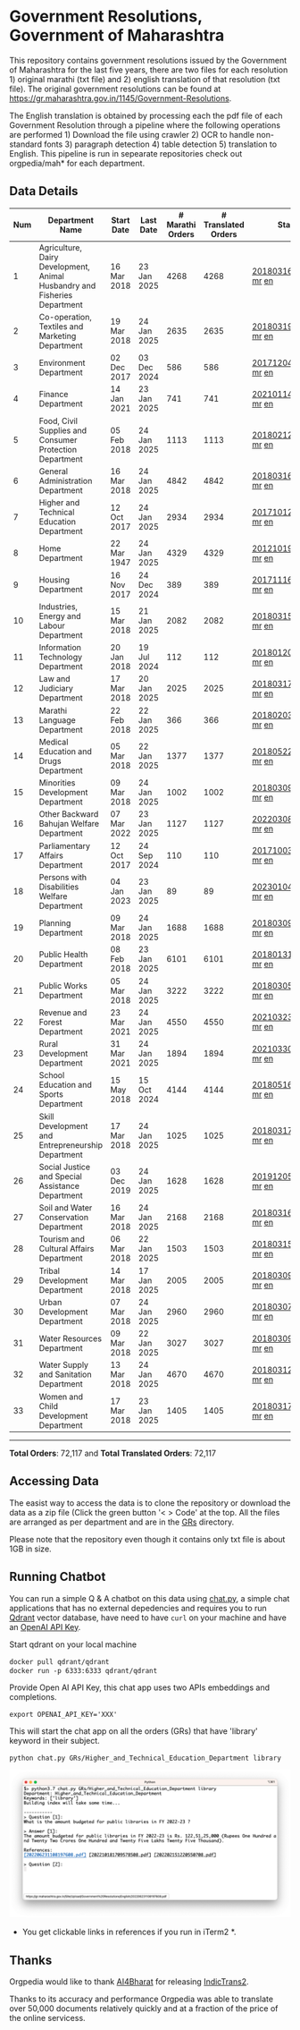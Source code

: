 # Government Resolutions, Government of Maharashtra

This repository contains government resolutions issued by the Government of Maharashtra for the last five years, there are two files for each resolution 1) original marathi (txt file) and 2) english translation of that resolution (txt file). The original government resolutions can be found at https://gr.maharashtra.gov.in/1145/Government-Resolutions.

The English translation is obtained by processing each the pdf file of each Government Resolution through a pipeline where the following operations are performed 1) Download the file using crawler 2) OCR to handle non-standard fonts 3) paragraph detection 4) table  detection 5) translation to English. This pipeline is run in sepearate repositories check out orgpedia/mah* for each department.


## Data Details

| Num | Department Name | Start Date | Last Date | # Marathi Orders | # Translated Orders | Starting Order | Last Order |
| --- | --------------- | ---------- | --------- | ---------------- | ------------------- | -------------- | ---------- |
| 1 | Agriculture, Dairy Development, Animal Husbandry and Fisheries Department | 16 Mar 2018 | 23 Jan 2025 | 4268 | 4268 | [201803161624182101.pdf](https://gr.maharashtra.gov.in/Site/Upload/Government%20Resolutions/English/201803161624182101.pdf) [mr](GRs/Agriculture,_Dairy_Development,_Animal_Husbandry_and_Fisheries_Department/201803161624182101.pdf.mr.txt) [en](GRs/Agriculture,_Dairy_Development,_Animal_Husbandry_and_Fisheries_Department/201803161624182101.pdf.en.txt) | [202501231816209601.pdf](https://gr.maharashtra.gov.in/Site/Upload/Government%20Resolutions/English/202501231816209601.pdf) [mr](GRs/Agriculture,_Dairy_Development,_Animal_Husbandry_and_Fisheries_Department/202501231816209601.pdf.mr.txt) [en](GRs/Agriculture,_Dairy_Development,_Animal_Husbandry_and_Fisheries_Department/202501231816209601.pdf.en.txt) |
| 2 | Co-operation, Textiles and Marketing Department | 19 Mar 2018 | 24 Jan 2025 | 2635 | 2635 | [201803191257576702.pdf](https://gr.maharashtra.gov.in/Site/Upload/Government%20Resolutions/English/201803191257576702.pdf) [mr](GRs/Co-operation,_Textiles_and_Marketing_Department/201803191257576702.pdf.mr.txt) [en](GRs/Co-operation,_Textiles_and_Marketing_Department/201803191257576702.pdf.en.txt) | [202501241719296402.pdf](https://gr.maharashtra.gov.in/Site/Upload/Government%20Resolutions/English/202501241719296402.pdf) [mr](GRs/Co-operation,_Textiles_and_Marketing_Department/202501241719296402.pdf.mr.txt) [en](GRs/Co-operation,_Textiles_and_Marketing_Department/202501241719296402.pdf.en.txt) |
| 3 | Environment Department | 02 Dec 2017 | 03 Dec 2024 | 586 | 586 | [201712041147216904.pdf](https://gr.maharashtra.gov.in/Site/Upload/Government%20Resolutions/English/201712041147216904.pdf) [mr](GRs/Environment_Department/201712041147216904.pdf.mr.txt) [en](GRs/Environment_Department/201712041147216904.pdf.en.txt) | [202412031148104104.pdf](https://gr.maharashtra.gov.in/Site/Upload/Government%20Resolutions/English/202412031148104104.pdf) [mr](GRs/Environment_Department/202412031148104104.pdf.mr.txt) [en](GRs/Environment_Department/202412031148104104.pdf.en.txt) |
| 4 | Finance Department | 14 Jan 2021 | 23 Jan 2025 | 741 | 741 | [202101141237329905.pdf](https://gr.maharashtra.gov.in/Site/Upload/Government%20Resolutions/English/202101141237329905.pdf) [mr](GRs/Finance_Department/202101141237329905.pdf.mr.txt) [en](GRs/Finance_Department/202101141237329905.pdf.en.txt) | [202501231755017605.pdf](https://gr.maharashtra.gov.in/Site/Upload/Government%20Resolutions/English/202501231755017605.pdf) [mr](GRs/Finance_Department/202501231755017605.pdf.mr.txt) [en](GRs/Finance_Department/202501231755017605.pdf.en.txt) |
| 5 | Food, Civil Supplies and Consumer Protection Department | 05 Feb 2018 | 24 Jan 2025 | 1113 | 1113 | [201802121244545806.pdf](https://gr.maharashtra.gov.in/Site/Upload/Government%20Resolutions/English/201802121244545806.pdf) [mr](GRs/Food,_Civil_Supplies_and_Consumer_Protection_Department/201802121244545806.pdf.mr.txt) [en](GRs/Food,_Civil_Supplies_and_Consumer_Protection_Department/201802121244545806.pdf.en.txt) | [202501241143128806.pdf](https://gr.maharashtra.gov.in/Site/Upload/Government%20Resolutions/English/202501241143128806.pdf) [mr](GRs/Food,_Civil_Supplies_and_Consumer_Protection_Department/202501241143128806.pdf.mr.txt) [en](GRs/Food,_Civil_Supplies_and_Consumer_Protection_Department/202501241143128806.pdf.en.txt) |
| 6 | General Administration Department | 16 Mar 2018 | 24 Jan 2025 | 4842 | 4842 | [201803161224022707.pdf](https://gr.maharashtra.gov.in/Site/Upload/Government%20Resolutions/English/201803161224022707.pdf) [mr](GRs/General_Administration_Department/201803161224022707.pdf.mr.txt) [en](GRs/General_Administration_Department/201803161224022707.pdf.en.txt) | [202501241453524207.pdf](https://gr.maharashtra.gov.in/Site/Upload/Government%20Resolutions/English/202501241453524207.pdf) [mr](GRs/General_Administration_Department/202501241453524207.pdf.mr.txt) [en](GRs/General_Administration_Department/202501241453524207.pdf.en.txt) |
| 7 | Higher and Technical Education Department | 12 Oct 2017 | 24 Jan 2025 | 2934 | 2934 | [201710121514029708.pdf](https://gr.maharashtra.gov.in/Site/Upload/Government%20Resolutions/English/201710121514029708.pdf) [mr](GRs/Higher_and_Technical_Education_Department/201710121514029708.pdf.mr.txt) [en](GRs/Higher_and_Technical_Education_Department/201710121514029708.pdf.en.txt) | [202501241745144908.pdf](https://gr.maharashtra.gov.in/Site/Upload/Government%20Resolutions/English/202501241745144908.pdf) [mr](GRs/Higher_and_Technical_Education_Department/202501241745144908.pdf.mr.txt) [en](GRs/Higher_and_Technical_Education_Department/202501241745144908.pdf.en.txt) |
| 8 | Home Department | 22 Mar 1947 | 24 Jan 2025 | 4329 | 4329 | [201210191648552129.pdf](https://gr.maharashtra.gov.in/Site/Upload/Government%20Resolutions/English/201210191648552129.pdf) [mr](GRs/Home_Department/201210191648552129.pdf.mr.txt) [en](GRs/Home_Department/201210191648552129.pdf.en.txt) | [202501241620446929.pdf](https://gr.maharashtra.gov.in/Site/Upload/Government%20Resolutions/English/202501241620446929.pdf) [mr](GRs/Home_Department/202501241620446929.pdf.mr.txt) [en](GRs/Home_Department/202501241620446929.pdf.en.txt) |
| 9 | Housing Department | 16 Nov 2017 | 24 Dec 2024 | 389 | 389 | [201711161447076609.pdf](https://gr.maharashtra.gov.in/Site/Upload/Government%20Resolutions/English/201711161447076609.pdf) [mr](GRs/Housing_Department/201711161447076609.pdf.mr.txt) [en](GRs/Housing_Department/201711161447076609.pdf.en.txt) | [202412241442052709.pdf](https://gr.maharashtra.gov.in/Site/Upload/Government%20Resolutions/English/202412241442052709.pdf) [mr](GRs/Housing_Department/202412241442052709.pdf.mr.txt) [en](GRs/Housing_Department/202412241442052709.pdf.en.txt) |
| 10 | Industries, Energy and Labour Department | 15 Mar 2018 | 21 Jan 2025 | 2082 | 2082 | [201803151204055010.pdf](https://gr.maharashtra.gov.in/Site/Upload/Government%20Resolutions/English/201803151204055010.pdf) [mr](GRs/Industries,_Energy_and_Labour_Department/201803151204055010.pdf.mr.txt) [en](GRs/Industries,_Energy_and_Labour_Department/201803151204055010.pdf.en.txt) | [202501211501293510.pdf](https://gr.maharashtra.gov.in/Site/Upload/Government%20Resolutions/English/202501211501293510.pdf) [mr](GRs/Industries,_Energy_and_Labour_Department/202501211501293510.pdf.mr.txt) [en](GRs/Industries,_Energy_and_Labour_Department/202501211501293510.pdf.en.txt) |
| 11 | Information Technology Department | 20 Jan 2018 | 19 Jul 2024 | 112 | 112 | [201801201843024511.pdf](https://gr.maharashtra.gov.in/Site/Upload/Government%20Resolutions/English/201801201843024511.pdf) [mr](GRs/Information_Technology_Department/201801201843024511.pdf.mr.txt) [en](GRs/Information_Technology_Department/201801201843024511.pdf.en.txt) | [202407191742379111.pdf](https://gr.maharashtra.gov.in/Site/Upload/Government%20Resolutions/English/202407191742379111.pdf) [mr](GRs/Information_Technology_Department/202407191742379111.pdf.mr.txt) [en](GRs/Information_Technology_Department/202407191742379111.pdf.en.txt) |
| 12 | Law and Judiciary Department | 17 Mar 2018 | 20 Jan 2025 | 2025 | 2025 | [201803171129290212.pdf](https://gr.maharashtra.gov.in/Site/Upload/Government%20Resolutions/English/201803171129290212.pdf) [mr](GRs/Law_and_Judiciary_Department/201803171129290212.pdf.mr.txt) [en](GRs/Law_and_Judiciary_Department/201803171129290212.pdf.en.txt) | [202501201433094412.pdf](https://gr.maharashtra.gov.in/Site/Upload/Government%20Resolutions/English/202501201433094412.pdf) [mr](GRs/Law_and_Judiciary_Department/202501201433094412.pdf.mr.txt) [en](GRs/Law_and_Judiciary_Department/202501201433094412.pdf.en.txt) |
| 13 | Marathi Language Department | 22 Feb 2018 | 22 Jan 2025 | 366 | 366 | [201802031549154233.pdf](https://gr.maharashtra.gov.in/Site/Upload/Government%20Resolutions/English/201802031549154233.pdf) [mr](GRs/Marathi_Language_Department/201802031549154233.pdf.mr.txt) [en](GRs/Marathi_Language_Department/201802031549154233.pdf.en.txt) | [202501221437037333.pdf](https://gr.maharashtra.gov.in/Site/Upload/Government%20Resolutions/English/202501221437037333.pdf) [mr](GRs/Marathi_Language_Department/202501221437037333.pdf.mr.txt) [en](GRs/Marathi_Language_Department/202501221437037333.pdf.en.txt) |
| 14 | Medical Education and Drugs Department | 05 Mar 2018 | 22 Jan 2025 | 1377 | 1377 | [201805221424292513.pdf](https://gr.maharashtra.gov.in/Site/Upload/Government%20Resolutions/English/201805221424292513.pdf) [mr](GRs/Medical_Education_and_Drugs_Department/201805221424292513.pdf.mr.txt) [en](GRs/Medical_Education_and_Drugs_Department/201805221424292513.pdf.en.txt) | [202501221750348113.pdf](https://gr.maharashtra.gov.in/Site/Upload/Government%20Resolutions/English/202501221750348113.pdf) [mr](GRs/Medical_Education_and_Drugs_Department/202501221750348113.pdf.mr.txt) [en](GRs/Medical_Education_and_Drugs_Department/202501221750348113.pdf.en.txt) |
| 15 | Minorities Development Department | 09 Mar 2018 | 24 Jan 2025 | 1002 | 1002 | [201803091218355314.pdf](https://gr.maharashtra.gov.in/Site/Upload/Government%20Resolutions/English/201803091218355314.pdf) [mr](GRs/Minorities_Development_Department/201803091218355314.pdf.mr.txt) [en](GRs/Minorities_Development_Department/201803091218355314.pdf.en.txt) | [202501241226414514.pdf](https://gr.maharashtra.gov.in/Site/Upload/Government%20Resolutions/English/202501241226414514.pdf) [mr](GRs/Minorities_Development_Department/202501241226414514.pdf.mr.txt) [en](GRs/Minorities_Development_Department/202501241226414514.pdf.en.txt) |
| 16 | Other Backward Bahujan Welfare Department | 07 Mar 2022 | 23 Jan 2025 | 1127 | 1127 | [202203081752439334.pdf](https://gr.maharashtra.gov.in/Site/Upload/Government%20Resolutions/English/202203081752439334.pdf) [mr](GRs/Other_Backward_Bahujan_Welfare_Department/202203081752439334.pdf.mr.txt) [en](GRs/Other_Backward_Bahujan_Welfare_Department/202203081752439334.pdf.en.txt) | [202501231608040034.pdf](https://gr.maharashtra.gov.in/Site/Upload/Government%20Resolutions/English/202501231608040034.pdf) [mr](GRs/Other_Backward_Bahujan_Welfare_Department/202501231608040034.pdf.mr.txt) [en](GRs/Other_Backward_Bahujan_Welfare_Department/202501231608040034.pdf.en.txt) |
| 17 | Parliamentary Affairs Department | 12 Oct 2017 | 24 Sep 2024 | 110 | 110 | [201710031642378615.pdf](https://gr.maharashtra.gov.in/Site/Upload/Government%20Resolutions/English/201710031642378615.pdf) [mr](GRs/Parliamentary_Affairs_Department/201710031642378615.pdf.mr.txt) [en](GRs/Parliamentary_Affairs_Department/201710031642378615.pdf.en.txt) | [202409241152433515.pdf](https://gr.maharashtra.gov.in/Site/Upload/Government%20Resolutions/English/202409241152433515.pdf) [mr](GRs/Parliamentary_Affairs_Department/202409241152433515.pdf.mr.txt) [en](GRs/Parliamentary_Affairs_Department/202409241152433515.pdf.en.txt) |
| 18 | Persons with Disabilities Welfare Department | 04 Jan 2023 | 23 Jan 2025 | 89 | 89 | [202301041906309635.pdf](https://gr.maharashtra.gov.in/Site/Upload/Government%20Resolutions/English/202301041906309635.pdf) [mr](GRs/Persons_with_Disabilities_Welfare_Department/202301041906309635.pdf.mr.txt) [en](GRs/Persons_with_Disabilities_Welfare_Department/202301041906309635.pdf.en.txt) | [202501231452070535.pdf](https://gr.maharashtra.gov.in/Site/Upload/Government%20Resolutions/English/202501231452070535.pdf) [mr](GRs/Persons_with_Disabilities_Welfare_Department/202501231452070535.pdf.mr.txt) [en](GRs/Persons_with_Disabilities_Welfare_Department/202501231452070535.pdf.en.txt) |
| 19 | Planning Department | 09 Mar 2018 | 24 Jan 2025 | 1688 | 1688 | [201803091441032716.pdf](https://gr.maharashtra.gov.in/Site/Upload/Government%20Resolutions/English/201803091441032716.pdf) [mr](GRs/Planning_Department/201803091441032716.pdf.mr.txt) [en](GRs/Planning_Department/201803091441032716.pdf.en.txt) | [202501241816451716.pdf](https://gr.maharashtra.gov.in/Site/Upload/Government%20Resolutions/English/202501241816451716.pdf) [mr](GRs/Planning_Department/202501241816451716.pdf.mr.txt) [en](GRs/Planning_Department/202501241816451716.pdf.en.txt) |
| 20 | Public Health Department | 08 Feb 2018 | 23 Jan 2025 | 6101 | 6101 | [201801311722275417.pdf](https://gr.maharashtra.gov.in/Site/Upload/Government%20Resolutions/English/201801311722275417.pdf) [mr](GRs/Public_Health_Department/201801311722275417.pdf.mr.txt) [en](GRs/Public_Health_Department/201801311722275417.pdf.en.txt) | [202501231646428617.pdf](https://gr.maharashtra.gov.in/Site/Upload/Government%20Resolutions/English/202501231646428617.pdf) [mr](GRs/Public_Health_Department/202501231646428617.pdf.mr.txt) [en](GRs/Public_Health_Department/202501231646428617.pdf.en.txt) |
| 21 | Public Works Department | 05 Mar 2018 | 24 Jan 2025 | 3222 | 3222 | [201803051515468118.pdf](https://gr.maharashtra.gov.in/Site/Upload/Government%20Resolutions/English/201803051515468118.pdf) [mr](GRs/Public_Works_Department/201803051515468118.pdf.mr.txt) [en](GRs/Public_Works_Department/201803051515468118.pdf.en.txt) | [202501241603262918.pdf](https://gr.maharashtra.gov.in/Site/Upload/Government%20Resolutions/English/202501241603262918.pdf) [mr](GRs/Public_Works_Department/202501241603262918.pdf.mr.txt) [en](GRs/Public_Works_Department/202501241603262918.pdf.en.txt) |
| 22 | Revenue and Forest Department | 23 Mar 2021 | 24 Jan 2025 | 4550 | 4550 | [202103231328393119.pdf](https://gr.maharashtra.gov.in/Site/Upload/Government%20Resolutions/English/202103231328393119.pdf) [mr](GRs/Revenue_and_Forest_Department/202103231328393119.pdf.mr.txt) [en](GRs/Revenue_and_Forest_Department/202103231328393119.pdf.en.txt) | [202501241226568119.pdf](https://gr.maharashtra.gov.in/Site/Upload/Government%20Resolutions/English/202501241226568119....pdf) [mr](GRs/Revenue_and_Forest_Department/202501241226568119.pdf.mr.txt) [en](GRs/Revenue_and_Forest_Department/202501241226568119.pdf.en.txt) |
| 23 | Rural Development Department | 31 Mar 2021 | 24 Jan 2025 | 1894 | 1894 | [202103301021181120.pdf](https://gr.maharashtra.gov.in/Site/Upload/Government%20Resolutions/English/202103301021181120.pdf) [mr](GRs/Rural_Development_Department/202103301021181120.pdf.mr.txt) [en](GRs/Rural_Development_Department/202103301021181120.pdf.en.txt) | [202501241630201620.pdf](https://gr.maharashtra.gov.in/Site/Upload/Government%20Resolutions/English/202501241630201620.pdf) [mr](GRs/Rural_Development_Department/202501241630201620.pdf.mr.txt) [en](GRs/Rural_Development_Department/202501241630201620.pdf.en.txt) |
| 24 | School Education and Sports Department | 15 May 2018 | 15 Oct 2024 | 4144 | 4144 | [201805161114241221.pdf](https://gr.maharashtra.gov.in/Site/Upload/Government%20Resolutions/English/201805161114241221.pdf) [mr](GRs/School_Education_and_Sports_Department/201805161114241221.pdf.mr.txt) [en](GRs/School_Education_and_Sports_Department/201805161114241221.pdf.en.txt) | [202410152127537021.pdf](https://gr.maharashtra.gov.in/Site/Upload/Government%20Resolutions/English/202410152127537021.pdf) [mr](GRs/School_Education_and_Sports_Department/202410152127537021.pdf.mr.txt) [en](GRs/School_Education_and_Sports_Department/202410152127537021.pdf.en.txt) |
| 25 | Skill Development and Entrepreneurship Department | 17 Mar 2018 | 24 Jan 2025 | 1025 | 1025 | [201803171322099003.pdf](https://gr.maharashtra.gov.in/Site/Upload/Government%20Resolutions/English/201803171322099003.pdf) [mr](GRs/Skill_Development_and_Entrepreneurship_Department/201803171322099003.pdf.mr.txt) [en](GRs/Skill_Development_and_Entrepreneurship_Department/201803171322099003.pdf.en.txt) | [202501241123178003.pdf](https://gr.maharashtra.gov.in/Site/Upload/Government%20Resolutions/English/202501241123178003.pdf) [mr](GRs/Skill_Development_and_Entrepreneurship_Department/202501241123178003.pdf.mr.txt) [en](GRs/Skill_Development_and_Entrepreneurship_Department/202501241123178003.pdf.en.txt) |
| 26 | Social Justice and Special Assistance Department | 03 Dec 2019 | 24 Jan 2025 | 1628 | 1628 | [201912051107011622.pdf](https://gr.maharashtra.gov.in/Site/Upload/Government%20Resolutions/English/201912051107011622.pdf) [mr](GRs/Social_Justice_and_Special_Assistance_Department/201912051107011622.pdf.mr.txt) [en](GRs/Social_Justice_and_Special_Assistance_Department/201912051107011622.pdf.en.txt) | [202501241656599622.pdf](https://gr.maharashtra.gov.in/Site/Upload/Government%20Resolutions/English/202501241656599622.pdf) [mr](GRs/Social_Justice_and_Special_Assistance_Department/202501241656599622.pdf.mr.txt) [en](GRs/Social_Justice_and_Special_Assistance_Department/202501241656599622.pdf.en.txt) |
| 27 | Soil and Water Conservation Department | 16 Mar 2018 | 24 Jan 2025 | 2168 | 2168 | [201803161247582426.pdf](https://gr.maharashtra.gov.in/Site/Upload/Government%20Resolutions/English/201803161247582426.pdf) [mr](GRs/Soil_and_Water_Conservation_Department/201803161247582426.pdf.mr.txt) [en](GRs/Soil_and_Water_Conservation_Department/201803161247582426.pdf.en.txt) | [202501241807104026.pdf](https://gr.maharashtra.gov.in/Site/Upload/Government%20Resolutions/English/202501241807104026.pdf) [mr](GRs/Soil_and_Water_Conservation_Department/202501241807104026.pdf.mr.txt) [en](GRs/Soil_and_Water_Conservation_Department/202501241807104026.pdf.en.txt) |
| 28 | Tourism and Cultural Affairs Department | 06 Mar 2018 | 22 Jan 2025 | 1503 | 1503 | [201803151055091823.pdf](https://gr.maharashtra.gov.in/Site/Upload/Government%20Resolutions/English/201803151055091823.pdf) [mr](GRs/Tourism_and_Cultural_Affairs_Department/201803151055091823.pdf.mr.txt) [en](GRs/Tourism_and_Cultural_Affairs_Department/201803151055091823.pdf.en.txt) | [202501221601338223.pdf](https://gr.maharashtra.gov.in/Site/Upload/Government%20Resolutions/English/202501221601338223.pdf) [mr](GRs/Tourism_and_Cultural_Affairs_Department/202501221601338223.pdf.mr.txt) [en](GRs/Tourism_and_Cultural_Affairs_Department/202501221601338223.pdf.en.txt) |
| 29 | Tribal Development Department | 14 Mar 2018 | 17 Jan 2025 | 2005 | 2005 | [201803091105184924.pdf](https://gr.maharashtra.gov.in/Site/Upload/Government%20Resolutions/English/201803091105184924.pdf) [mr](GRs/Tribal_Development_Department/201803091105184924.pdf.mr.txt) [en](GRs/Tribal_Development_Department/201803091105184924.pdf.en.txt) | [202501171337089624.pdf](https://gr.maharashtra.gov.in/Site/Upload/Government%20Resolutions/English/202501171337089624.pdf) [mr](GRs/Tribal_Development_Department/202501171337089624.pdf.mr.txt) [en](GRs/Tribal_Development_Department/202501171337089624.pdf.en.txt) |
| 30 | Urban Development Department | 07 Mar 2018 | 24 Jan 2025 | 2960 | 2960 | [201803071203178325.pdf](https://gr.maharashtra.gov.in/Site/Upload/Government%20Resolutions/English/201803071203178325.pdf) [mr](GRs/Urban_Development_Department/201803071203178325.pdf.mr.txt) [en](GRs/Urban_Development_Department/201803071203178325.pdf.en.txt) | [202501241723513025.pdf](https://gr.maharashtra.gov.in/Site/Upload/Government%20Resolutions/English/202501241723513025.pdf) [mr](GRs/Urban_Development_Department/202501241723513025.pdf.mr.txt) [en](GRs/Urban_Development_Department/202501241723513025.pdf.en.txt) |
| 31 | Water Resources Department | 09 Mar 2018 | 22 Jan 2025 | 3027 | 3027 | [201803091034435527.pdf](https://gr.maharashtra.gov.in/Site/Upload/Government%20Resolutions/English/201803091034435527.pdf) [mr](GRs/Water_Resources_Department/201803091034435527.pdf.mr.txt) [en](GRs/Water_Resources_Department/201803091034435527.pdf.en.txt) | [202501221133020427.pdf](https://gr.maharashtra.gov.in/Site/Upload/Government%20Resolutions/English/202501221133020427.pdf) [mr](GRs/Water_Resources_Department/202501221133020427.pdf.mr.txt) [en](GRs/Water_Resources_Department/202501221133020427.pdf.en.txt) |
| 32 | Water Supply and Sanitation Department | 13 Mar 2018 | 24 Jan 2025 | 4670 | 4670 | [201803121414108428.pdf](https://gr.maharashtra.gov.in/Site/Upload/Government%20Resolutions/English/201803121414108428.pdf) [mr](GRs/Water_Supply_and_Sanitation_Department/201803121414108428.pdf.mr.txt) [en](GRs/Water_Supply_and_Sanitation_Department/201803121414108428.pdf.en.txt) | [202501241634275828.pdf](https://gr.maharashtra.gov.in/Site/Upload/Government%20Resolutions/English/202501241634275828.pdf) [mr](GRs/Water_Supply_and_Sanitation_Department/202501241634275828.pdf.mr.txt) [en](GRs/Water_Supply_and_Sanitation_Department/202501241634275828.pdf.en.txt) |
| 33 | Women and Child Development Department | 17 Mar 2018 | 23 Jan 2025 | 1405 | 1405 | [201803171539444330.pdf](https://gr.maharashtra.gov.in/Site/Upload/Government%20Resolutions/English/201803171539444330.pdf) [mr](GRs/Women_and_Child_Development_Department/201803171539444330.pdf.mr.txt) [en](GRs/Women_and_Child_Development_Department/201803171539444330.pdf.en.txt) | [202501231811524730.pdf](https://gr.maharashtra.gov.in/Site/Upload/Government%20Resolutions/English/202501231811524730.pdf) [mr](GRs/Women_and_Child_Development_Department/202501231811524730.pdf.mr.txt) [en](GRs/Women_and_Child_Development_Department/202501231811524730.pdf.en.txt) |
----------------------------------------------------------------------------------------------------

**Total Orders**: 72,117 and **Total Translated Orders**: 72,117
## Accessing Data

The easist way to access the data is to clone the repository or download the data as a zip file (Click the green button '< > Code' at the top. All the files are arranged as per department and are in the [GRs](GRs) directory.

Please note that the repository even though it contains only txt file is about 1GB in size.

## Running Chatbot

You can run a simple Q & A chatbot on this data using [chat.py](chat.py), a simple chat applications that has no external depedencies and requires you to run [Qdrant](https://qdrant.tech/) vector database, have need to have `curl` on your machine and have an [OpenAI API Key](https://help.openai.com/en/articles/4936850-where-do-i-find-my-secret-api-key).

Start qdrant on your local machine
```shell
docker pull qdrant/qdrant
docker run -p 6333:6333 qdrant/qdrant
```

Provide Open AI API Key, this chat app uses two APIs embeddings and completions.
```shell
export OPENAI_API_KEY='XXX'
```

This will start the chat app on all the orders (GRs) that have 'library' keyword in their subject.

```shell
python chat.py GRs/Higher_and_Technical_Education_Department library
```

![screenshot of running chat.py](screenshot.png)

* You get clickable links in references if you run in iTerm2 *.

## Thanks

Orgpedia would like to thank [AI4Bharat](https://ai4bharat.iitm.ac.in/) for releasing [IndicTrans2](https://github.com/AI4Bharat/IndicTrans2).

Thanks to its accuracy and performance Orgpedia was able to translate over 50,000 documents relatively quickly and at a fraction of the price of the online servicess.

